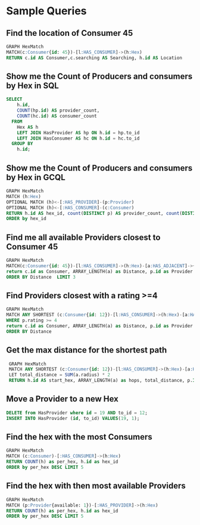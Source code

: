 # Sample Queries

## Find the location of Consumer 45

```sql
GRAPH HexMatch 
MATCH(c:Consumer{id: 45})-[l:HAS_CONSUMER]->(h:Hex)
RETURN c.id AS Consumer,c.searching AS Searching, h.id AS Location 
```
## Show me the Count of Producers and consumers by Hex in SQL

```sql
SELECT
    h.id,
    COUNT(hp.id) AS provider_count,
    COUNT(hc.id) AS consumer_count
  FROM
    Hex AS h
    LEFT JOIN HasProvider AS hp ON h.id = hp.to_id
    LEFT JOIN HasConsumer AS hc ON h.id = hc.to_id
  GROUP BY
    h.id;
```

## Show me the Count of Producers and consumers by Hex in GCQL

```sql
GRAPH HexMatch
MATCH (h:Hex)
OPTIONAL MATCH (h)<-[:HAS_PROVIDER]-(p:Provider)
OPTIONAL MATCH (h)<-[:HAS_CONSUMER]-(c:Consumer)
RETURN h.id AS hex_id, count(DISTINCT p) AS provider_count, count(DISTINCT c) AS consumer_count
ORDER by hex_id
```

## Find me all available Providers closest to Consumer 45

```sql
GRAPH HexMatch
MATCH(c:Consumer{id: 45})-[l:HAS_CONSUMER]->(h:Hex)-[a:HAS_ADJACENT]->{1,5}(ph:Hex)<-[:HAS_PROVIDER]-(p:Provider{available: 1})
return c.id as Consumer, ARRAY_LENGTH(a) as Distance, p.id as Provider
ORDER BY Distance  LIMIT 3
```

## Find Providers closest with a rating >=4 

```sql
GRAPH HexMatch
MATCH ANY SHORTEST (c:Consumer{id: 12})-[l:HAS_CONSUMER]->(h:Hex)-[a:HAS_ADJACENT]->{1,5}(ph:Hex)<-[:HAS_PROVIDER]-(p:Provider{available: 1})
WHERE p.rating >= 4
return c.id as Consumer, ARRAY_LENGTH(a) as Distance, p.id as Provider
ORDER BY Distance
```

## Get the max distance for the shortest path

```sql
 GRAPH HexMatch
 MATCH ANY SHORTEST (c:Consumer{id: 12})-[l:HAS_CONSUMER]->(h:Hex)-[a:HAS_ADJACENT]->{1,5}(ph:Hex)<-[:HAS_PROVIDER ]-(p:Provider{available: 1})
 LET total_distance = SUM(a.radius) * 2
 RETURN h.id AS start_hex, ARRAY_LENGTH(a) as hops, total_distance, p.Id, p.Rating, ph.id as end_hex
```
## Move a Provider to a new Hex

```sql
DELETE from HasProvider where id = 19 AND to_id = 12;
INSERT INTO HasProvider (id, to_id) VALUES(19, 1);
```

## Find the hex with the most Consumers

```sql
GRAPH HexMatch
MATCH (c:Consumer)-[:HAS_CONSUMER]->(h:Hex)
RETURN COUNT(h) as per_hex, h.id as hex_id
ORDER by per_hex DESC LIMIT 5
```

## Find the hex with then most available Providers

```sql
GRAPH HexMatch
MATCH (p:Provider{available: 1})-[:HAS_PROVIDER]->(h:Hex)
RETURN COUNT(h) as per_hex, h.id as hex_id
ORDER by per_hex DESC LIMIT 5
```
